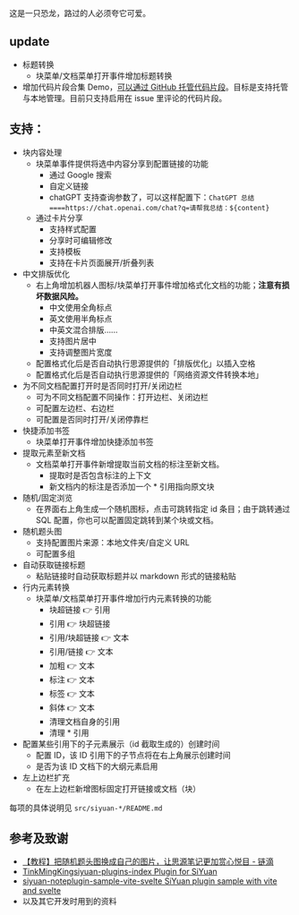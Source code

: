 这是一只恐龙，路过的人必须夸它可爱。

## update

- 标题转换
  - 块菜单/文档菜单打开事件增加标题转换
- 增加代码片段合集 Demo，[可以通过 GitHub 托管代码片段](https://github.com/hqweay/siyuan-hqweay-go/issues/4)。目标是支持托管与本地管理。目前只支持启用在 issue 里评论的代码片段。

## 支持：

- 块内容处理
  - 块菜单事件提供将选中内容分享到配置链接的功能
    - 通过 Google 搜索
    - 自定义链接
    - chatGPT 支持查询参数了，可以这样配置下：`ChatGPT 总结====https://chat.openai.com/chat?q=请帮我总结：${content}`
  - 通过卡片分享
    - 支持样式配置
    - 分享时可编辑修改
    - 支持模板
    - 支持在卡片页面展开/折叠列表
- 中文排版优化
  - 右上角增加机器人图标/块菜单打开事件增加格式化文档的功能；**注意有损坏数据风险。**
    - 中文使用全角标点
    - 英文使用半角标点
    - 中英文混合排版……
    - 支持图片居中
    - 支持调整图片宽度
  - 配置格式化后是否自动执行思源提供的「排版优化」以插入空格
  - 配置格式化后是否自动执行思源提供的「网络资源文件转换本地」
- 为不同文档配置打开时是否同时打开/关闭边栏
  - 可为不同文档配置不同操作：打开边栏、关闭边栏
  - 可配置左边栏、右边栏
  - 可配置是否同时打开/关闭停靠栏
- 快捷添加书签
  - 块菜单打开事件增加快捷添加书签
- 提取元素至新文档
  - 文档菜单打开事件新增提取当前文档的标注至新文档。
    - 提取时是否包含标注的上下文
    - 新文档内的标注是否添加一个 \* 引用指向原文块
- 随机/固定浏览
  - 在界面右上角生成一个随机图标，点击可跳转指定 id 条目；由于跳转通过 SQL 配置，你也可以配置固定跳转到某个块或文档。
- 随机题头图
  - 支持配置图片来源：本地文件夹/自定义 URL
  - 可配置多组
- 自动获取链接标题
  - 粘贴链接时自动获取标题并以 markdown 形式的链接粘贴
- 行内元素转换
  - 块菜单/文档菜单打开事件增加行内元素转换的功能
    - 块超链接 👉 引用
    - 引用 👉 块超链接
    - 引用/块超链接 👉 文本
    - 引用/链接 👉 文本
    - 加粗 👉 文本
    - 标注 👉 文本
    - 标签 👉 文本
    - 斜体 👉 文本
    - 清理文档自身的引用
    - 清理 \* 引用
- 配置某些引用下的子元素展示（id 截取生成的）创建时间
  - 配置 ID，该 ID 引用下的子节点将在右上角展示创建时间
  - 是否为该 ID 文档下的大纲元素启用
- 左上边栏扩充
  - 在左上边栏新增图标固定打开链接或文档（块）

每项的具体说明见 `src/siyuan-*/README.md`

## 参考及致谢

- [【教程】把随机题头图换成自己的图片，让思源笔记更加赏心悦目 - 链滴](https://ld246.com/article/1694612740828)
- [TinkMingKingsiyuan-plugins-index Plugin for SiYuan](https://github.com/TinkMingKing/siyuan-plugins-index)
- [siyuan-noteplugin-sample-vite-svelte SiYuan plugin sample with vite and svelte](https://github.com/siyuan-note/plugin-sample-vite-svelte)
- 以及其它开发时用到的资料
